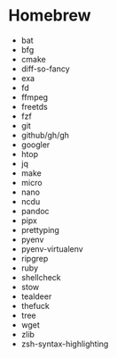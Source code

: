 # Homebrew

- bat
- bfg
- cmake
- diff-so-fancy
- exa
- fd
- ffmpeg
- freetds
- fzf
- git
- github/gh/gh
- googler
- htop
- jq
- make
- micro
- nano
- ncdu
- pandoc
- pipx
- prettyping
- pyenv
- pyenv-virtualenv
- ripgrep
- ruby
- shellcheck
- stow
- tealdeer
- thefuck
- tree
- wget
- zlib
- zsh-syntax-highlighting
